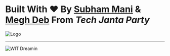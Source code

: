 # Built With :heart: By [Subham Mani](https://github.com/iSubhamMani) & [Megh Deb](https://github.com/Megh2005) From _Tech Janta Party_

![Logo](https://res.cloudinary.com/dmbxx03vp/image/upload/v1729410995/TJP_jlzpst.png)
<hr/>

![WIT Dreamin](https://res.cloudinary.com/dmbxx03vp/image/upload/v1726842359/logo2_wlg6sy.png)

